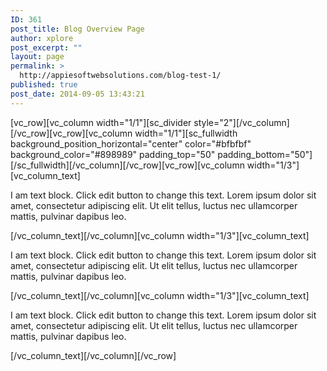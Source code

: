 ```yaml
---
ID: 361
post_title: Blog Overview Page
author: xplore
post_excerpt: ""
layout: page
permalink: >
  http://appiesoftwebsolutions.com/blog-test-1/
published: true
post_date: 2014-09-05 13:43:21
---
```

[vc_row][vc_column width="1/1"][sc_divider style="2"][/vc_column][/vc_row][vc_row][vc_column width="1/1"][sc_fullwidth background_position_horizontal="center" color="#bfbfbf" background_color="#898989" padding_top="50" padding_bottom="50"][/sc_fullwidth][/vc_column][/vc_row][vc_row][vc_column width="1/3"][vc_column_text]

I am text block. Click edit button to change this text. Lorem ipsum dolor sit amet, consectetur adipiscing elit. Ut elit tellus, luctus nec ullamcorper mattis, pulvinar dapibus leo.

[/vc_column_text][/vc_column][vc_column width="1/3"][vc_column_text]

I am text block. Click edit button to change this text. Lorem ipsum dolor sit amet, consectetur adipiscing elit. Ut elit tellus, luctus nec ullamcorper mattis, pulvinar dapibus leo.

[/vc_column_text][/vc_column][vc_column width="1/3"][vc_column_text]

I am text block. Click edit button to change this text. Lorem ipsum dolor sit amet, consectetur adipiscing elit. Ut elit tellus, luctus nec ullamcorper mattis, pulvinar dapibus leo.

[/vc_column_text][/vc_column][/vc_row]